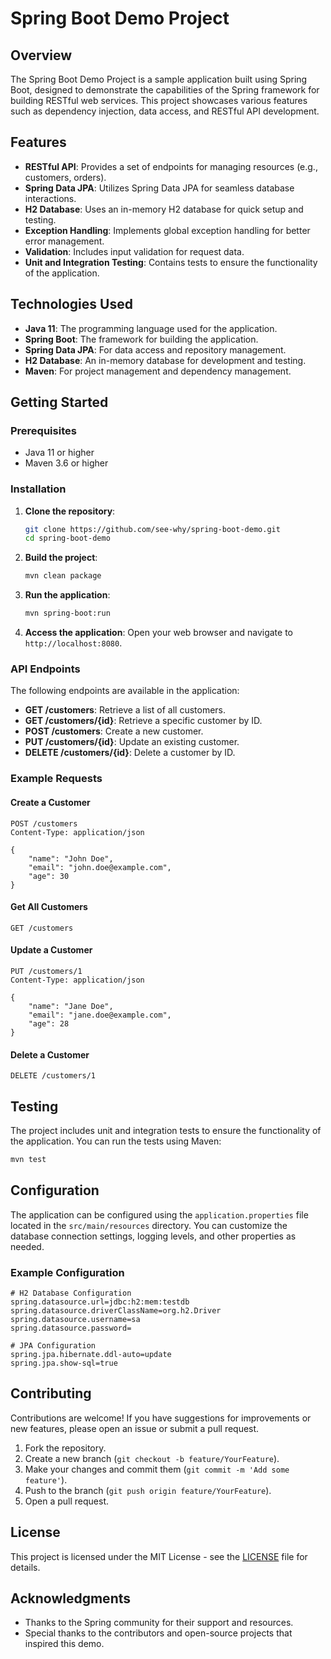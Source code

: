 # Spring Boot Demo Project

## Overview

The Spring Boot Demo Project is a sample application built using Spring Boot, designed to demonstrate the capabilities of the Spring framework for building RESTful web services. This project showcases various features such as dependency injection, data access, and RESTful API development.

## Features

- **RESTful API**: Provides a set of endpoints for managing resources (e.g., customers, orders).
- **Spring Data JPA**: Utilizes Spring Data JPA for seamless database interactions.
- **H2 Database**: Uses an in-memory H2 database for quick setup and testing.
- **Exception Handling**: Implements global exception handling for better error management.
- **Validation**: Includes input validation for request data.
- **Unit and Integration Testing**: Contains tests to ensure the functionality of the application.

## Technologies Used

- **Java 11**: The programming language used for the application.
- **Spring Boot**: The framework for building the application.
- **Spring Data JPA**: For data access and repository management.
- **H2 Database**: An in-memory database for development and testing.
- **Maven**: For project management and dependency management.

## Getting Started

### Prerequisites

- Java 11 or higher
- Maven 3.6 or higher

### Installation

1. **Clone the repository**:

   ```bash
   git clone https://github.com/see-why/spring-boot-demo.git
   cd spring-boot-demo
   ```

2. **Build the project**:

   ```bash
   mvn clean package
   ```

3. **Run the application**:

   ```bash
   mvn spring-boot:run
   ```

4. **Access the application**: Open your web browser and navigate to `http://localhost:8080`.

### API Endpoints

The following endpoints are available in the application:

- **GET /customers**: Retrieve a list of all customers.
- **GET /customers/{id}**: Retrieve a specific customer by ID.
- **POST /customers**: Create a new customer.
- **PUT /customers/{id}**: Update an existing customer.
- **DELETE /customers/{id}**: Delete a customer by ID.

### Example Requests

#### Create a Customer

```http
POST /customers
Content-Type: application/json

{
    "name": "John Doe",
    "email": "john.doe@example.com",
    "age": 30
}
```

#### Get All Customers

```http
GET /customers
```

#### Update a Customer

```http
PUT /customers/1
Content-Type: application/json

{
    "name": "Jane Doe",
    "email": "jane.doe@example.com",
    "age": 28
}
```

#### Delete a Customer

```http
DELETE /customers/1
```

## Testing

The project includes unit and integration tests to ensure the functionality of the application. You can run the tests using Maven:

```bash
mvn test
```

## Configuration

The application can be configured using the `application.properties` file located in the `src/main/resources` directory. You can customize the database connection settings, logging levels, and other properties as needed.

### Example Configuration

```properties
# H2 Database Configuration
spring.datasource.url=jdbc:h2:mem:testdb
spring.datasource.driverClassName=org.h2.Driver
spring.datasource.username=sa
spring.datasource.password=

# JPA Configuration
spring.jpa.hibernate.ddl-auto=update
spring.jpa.show-sql=true
```

## Contributing

Contributions are welcome! If you have suggestions for improvements or new features, please open an issue or submit a pull request.

1. Fork the repository.
2. Create a new branch (`git checkout -b feature/YourFeature`).
3. Make your changes and commit them (`git commit -m 'Add some feature'`).
4. Push to the branch (`git push origin feature/YourFeature`).
5. Open a pull request.

## License

This project is licensed under the MIT License - see the [LICENSE](LICENSE) file for details.

## Acknowledgments

- Thanks to the Spring community for their support and resources.
- Special thanks to the contributors and open-source projects that inspired this demo.
